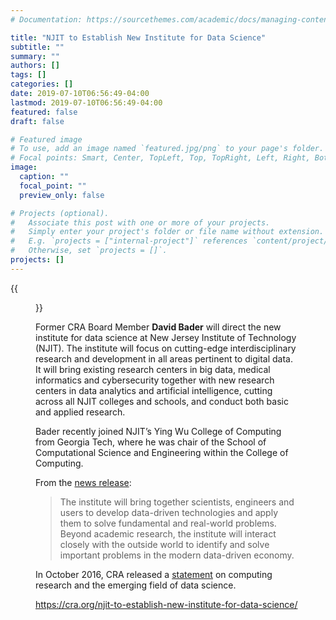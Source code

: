 ```yaml
---
# Documentation: https://sourcethemes.com/academic/docs/managing-content/

title: "NJIT to Establish New Institute for Data Science"
subtitle: ""
summary: ""
authors: []
tags: []
categories: []
date: 2019-07-10T06:56:49-04:00
lastmod: 2019-07-10T06:56:49-04:00
featured: false
draft: false

# Featured image
# To use, add an image named `featured.jpg/png` to your page's folder.
# Focal points: Smart, Center, TopLeft, Top, TopRight, Left, Right, BottomLeft, Bottom, BottomRight.
image:
  caption: ""
  focal_point: ""
  preview_only: false

# Projects (optional).
#   Associate this post with one or more of your projects.
#   Simply enter your project's folder or file name without extension.
#   E.g. `projects = ["internal-project"]` references `content/project/deep-learning/index.md`.
#   Otherwise, set `projects = []`.
projects: []
---
```


{{<figure src="bader.png">}}

Former CRA Board Member **David Bader** will direct the new institute for data science at New Jersey Institute of Technology (NJIT). The institute will focus on cutting-edge interdisciplinary research and development in all areas pertinent to digital data. It will bring existing research centers in big data, medical informatics and cybersecurity together with new research centers in data analytics and artificial intelligence, cutting across all NJIT colleges and schools, and conduct both basic and applied research.

Bader recently joined NJIT’s Ying Wu College of Computing from Georgia Tech, where he was chair of the School of Computational Science and Engineering within the College of Computing.

From the [news release](https://www.globenewswire.com/news-release/2019/07/09/1880451/0/en/NJIT-to-Establish-New-Institute-for-Data-Science.html):

> The institute will bring together scientists, engineers and users to develop data-driven technologies and apply them to solve fundamental and real-world problems. Beyond academic research, the institute will interact closely with the outside world to identify and solve important problems in the modern data-driven economy.

In October 2016, CRA released a [statement](https://cra.org/data-science/) on computing research and the emerging field of data science.

https://cra.org/njit-to-establish-new-institute-for-data-science/
